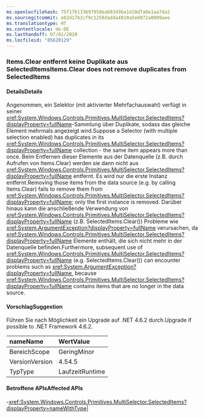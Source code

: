```yaml
---
ms.openlocfilehash: 75f176133697056bab9349ba1d18d7a0e1aa7da2
ms.sourcegitcommit: e02d17b2cf9c1258dadda4810a5e6072a0089aee
ms.translationtype: HT
ms.contentlocale: de-DE
ms.lasthandoff: 07/01/2020
ms.locfileid: "85620129"
---
```

### <a name="itemsclear-does-not-remove-duplicates-from-selecteditems"></a><span data-ttu-id="23510-101">Items.Clear entfernt keine Duplikate aus SelectedItems</span><span class="sxs-lookup"><span data-stu-id="23510-101">Items.Clear does not remove duplicates from SelectedItems</span></span>

#### <a name="details"></a><span data-ttu-id="23510-102">Details</span><span class="sxs-lookup"><span data-stu-id="23510-102">Details</span></span>

<span data-ttu-id="23510-103">Angenommen, ein Selektor (mit aktivierter Mehrfachauswahl) verfügt in seiner <xref:System.Windows.Controls.Primitives.MultiSelector.SelectedItems?displayProperty=fullName>-Sammlung über Duplikate, sodass das gleiche Element mehrmals angezeigt wird.</span><span class="sxs-lookup"><span data-stu-id="23510-103">Suppose a Selector (with multiple selection enabled) has duplicates in its <xref:System.Windows.Controls.Primitives.MultiSelector.SelectedItems?displayProperty=fullName> collection - the same item appears more than once.</span></span>  <span data-ttu-id="23510-104">Beim Entfernen dieser Elemente aus der Datenquelle (z.B. durch Aufrufen von Items.Clear) werden sie dann nicht aus <xref:System.Windows.Controls.Primitives.MultiSelector.SelectedItems?displayProperty=fullName> entfernt. Es wird nur die erste Instanz entfernt.</span><span class="sxs-lookup"><span data-stu-id="23510-104">Removing those items from the data source (e.g. by calling Items.Clear) fails to remove them from <xref:System.Windows.Controls.Primitives.MultiSelector.SelectedItems?displayProperty=fullName>; only the first instance is removed.</span></span> <span data-ttu-id="23510-105">Darüber hinaus kann die anschließende Verwendung von <xref:System.Windows.Controls.Primitives.MultiSelector.SelectedItems?displayProperty=fullName> (z.B. SelectedItems.Clear()) Probleme wie <xref:System.ArgumentException?displayProperty=fullName> verursachen, da <xref:System.Windows.Controls.Primitives.MultiSelector.SelectedItems?displayProperty=fullName> Elemente enthält, die sich nicht mehr in der Datenquelle befinden.</span><span class="sxs-lookup"><span data-stu-id="23510-105">Furthermore, subsequent use of <xref:System.Windows.Controls.Primitives.MultiSelector.SelectedItems?displayProperty=fullName> (e.g. SelectedItems.Clear()) can encounter problems such as <xref:System.ArgumentException?displayProperty=fullName>, because <xref:System.Windows.Controls.Primitives.MultiSelector.SelectedItems?displayProperty=fullName> contains items that are no longer in the data source.</span></span>

#### <a name="suggestion"></a><span data-ttu-id="23510-106">Vorschlag</span><span class="sxs-lookup"><span data-stu-id="23510-106">Suggestion</span></span>

<span data-ttu-id="23510-107">Führen Sie nach Möglichkeit ein Upgrade auf .NET 4.6.2 durch.</span><span class="sxs-lookup"><span data-stu-id="23510-107">Upgrade if possible to .NET Framework 4.6.2.</span></span>

| <span data-ttu-id="23510-108">name</span><span class="sxs-lookup"><span data-stu-id="23510-108">Name</span></span>    | <span data-ttu-id="23510-109">Wert</span><span class="sxs-lookup"><span data-stu-id="23510-109">Value</span></span>       |
|:--------|:------------|
| <span data-ttu-id="23510-110">Bereich</span><span class="sxs-lookup"><span data-stu-id="23510-110">Scope</span></span>   |<span data-ttu-id="23510-111">Gering</span><span class="sxs-lookup"><span data-stu-id="23510-111">Minor</span></span>|
|<span data-ttu-id="23510-112">Version</span><span class="sxs-lookup"><span data-stu-id="23510-112">Version</span></span>|<span data-ttu-id="23510-113">4.5</span><span class="sxs-lookup"><span data-stu-id="23510-113">4.5</span></span>|
|<span data-ttu-id="23510-114">Typ</span><span class="sxs-lookup"><span data-stu-id="23510-114">Type</span></span>|<span data-ttu-id="23510-115">Laufzeit</span><span class="sxs-lookup"><span data-stu-id="23510-115">Runtime</span></span>

#### <a name="affected-apis"></a><span data-ttu-id="23510-116">Betroffene APIs</span><span class="sxs-lookup"><span data-stu-id="23510-116">Affected APIs</span></span>

-<xref:System.Windows.Controls.Primitives.MultiSelector.SelectedItems?displayProperty=nameWithType></li></ul>|
